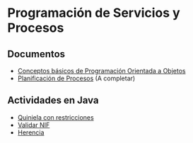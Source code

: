 # Programación de Servicios y Procesos

## Documentos

- [Conceptos básicos de Programación Orientada a Objetos](https://github.com/sergiosabater/PSP/blob/master/Documentos/Conceptos_basicos_POO.md)
- [Planificación de Procesos](https://github.com/sergiosabater/PSP/blob/master/Documentos/Planificacion_de_procesos.md) (A completar)

## Actividades en Java

- [Quiniela con restricciones](https://github.com/sergiosabater/PSP/blob/master/README.md#objeto)
- [Validar NIF](https://github.com/sergiosabater/PSP/blob/master/Actividades%20Java/ValidarNIF/ValidarNIF.java)
- [Herencia](https://github.com/sergiosabater/PSP/tree/master/Actividades%20Java/EjercicioConHerencia)
